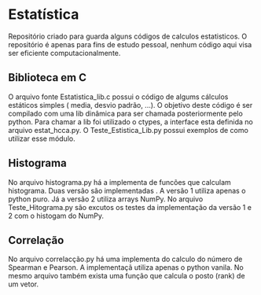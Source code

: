 # Estatística

Repositório criado para guarda alguns códigos de calculos estatisticos. O repositório é apenas para fins de estudo pessoal, nenhum código aqui visa ser
eficiente computacionalmente.

## Biblioteca em C

O arquivo fonte Estatistica_lib.c possui o código de algums cálculos estáticos simples ( media, desvio padrão, ...). O objetivo deste código é ser compilado com uma lib dinâmica para ser chamada posteriormente pelo python. Para chamar a lib foi utilizado o ctypes, a interface esta definida no arquivo estat_hcca.py.
O Teste_Estistica_Lib.py possui exemplos de como utilizar esse módulo.

## Histograma

No arquivo histograma.py há a implementa de funcões que calculam histograma. Duas versão são implementadas
. A versão 1 utiliza apenas o python puro. Já a versão 2 utiliza arrays NumPy. No arquivo Teste_Hitograma.py
são excutos os testes da implementação da versão 1 e 2 com o histogam do NumPy.

## Correlação

No arquivo correlacção.py há uma implementa do calculo do número de Spearman e Pearson. A implementaçã utiliza apenas o python vanila. No mesmo 
arquivo também exista uma função que calcula o posto (rank) de um vetor.
